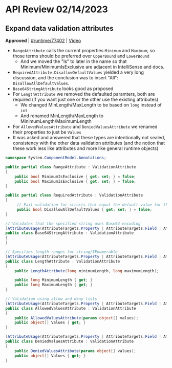 # API Review 02/14/2023

## Expand data validation attributes

**Approved** | [#runtime/77402](https://github.com/dotnet/runtime/issues/77402#issuecomment-1430306200) | [Video](https://www.youtube.com/watch?v=HtomCP23-TE&t=0h0m0s)

* `RangeAttribute` calls the current properties `Minimum` and `Maximum`, so those terms should be preferred over `UpperBound` and `LowerBound`
  * And we moved the "Is" to later in the name so that Minimum/MinimumIsExclusive are adjacent in IntelliSense and docs.
* `RequiredAttribute.DisallowDefaultValues` yielded a very long discussion, and the conclusion was to insert "All": `DisallowAllDefaultValues`.
* `Base64StringAttribute` looks good as proposed
* For `LengthAttribute` we removed the defaulted paramters, both are required (if you want just one or the other use the existing attributes)
  * We changed MinLength/MaxLength to be based on `long` instead of `int`
  * And renamed MinLength/MaxLength to MinimumLength/MaximumLength
* For `AllowedValuesAttribute` and `DeniedValuesAttribute` we renamed their properties to just be `Values`
* It was asked and answered that these types are intentionally not sealed, consistency with the other data validation attributes (and the notion that these work less like attributes and more like general runtime objects)

```C#
namespace System.ComponentModel.Annotations;

public partial class RangeAttribute : ValidationAttribute
{
    public bool MinimumIsExclusive { get; set; } = false;
    public bool MaximumIsExclusive { get; set; } = false;
}

public partial class RequiredAttribute : ValidationAttribute
{
     // Fail validation for structs that equal the default value for the type
     public bool DisallowAllDefaultValues { get; set; } = false;
}

// Validates that the specified string uses Base64 encoding
[AttributeUsage(AttributeTargets.Property | AttributeTargets.Field | AttributeTargets.Parameter, AllowMultiple = false)]
public class Base64StringAttribute : ValidationAttribute
{
}

// Specifies length ranges for string/IEnumerable
[AttributeUsage(AttributeTargets.Property | AttributeTargets.Field | AttributeTargets.Parameter, AllowMultiple = false)]
public class LengthAttribute : ValidationAttribute
{
    public LengthAttribute(long minimumLength, long maximumLength);

    public long MinimumLength { get; }
    public long MaximumLength { get; }
}

// Validation using allow and deny lists
[AttributeUsage(AttributeTargets.Property | AttributeTargets.Field | AttributeTargets.Parameter, AllowMultiple = false)]
public class AllowedValuesAttribute : ValidationAttribute
{
    public AllowedValuesAttribute(params object[] values);
    public object[] Values { get; }
}

[AttributeUsage(AttributeTargets.Property | AttributeTargets.Field | AttributeTargets.Parameter, AllowMultiple = false)]
public class DeniedValuesAttribute : ValidationAttribute
{
    public DeniedValuesAttribute(params object[] values);
    public object[] Values { get; }
}
```
